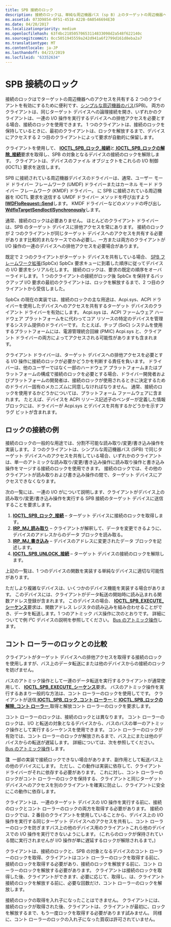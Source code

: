 ```yaml
---
title: SPB 接続のロック
description: 接続のロックは、単純な周辺機器バス (sp B) 上のターゲットの周辺機器へのアクセスを共有する 2 つのクライアントを有効にするために役立ちます。
ms.assetid: 073D9854-0F51-4518-A22B-0A0546694E30
ms.date: 04/20/2017
ms.localizationpriority: medium
ms.openlocfilehash: 63f4bc21850570653114833098d2a548f622140c
ms.sourcegitcommit: 0cc5051945559a242d941a6f2799d161d8eba2a7
ms.translationtype: MT
ms.contentlocale: ja-JP
ms.lasthandoff: 04/23/2019
ms.locfileid: "63352634"
---
```

# <a name="spb-connection-locks"></a>SPB 接続のロック


接続のロックはでターゲットの周辺機器へのアクセスを共有する 2 つのクライアントを有効にするために便利です、[シンプルな周辺機器のバス](https://msdn.microsoft.com/library/windows/hardware/hh450903)(SPB)。 両方のクライアントは、同じターゲット デバイスへの論理接続を開き、いずれかのクライアントは、一連の I/O 操作を実行するデバイスへの排他アクセスを必要とする場合、接続のロックを使用できます。 1 つのクライアントは、接続のロックを保持しているときに、最初のクライアントは、ロックを解放するまで、デバイスにアクセスする 2 つ目のクライアントによって要求が自動的に保留します。

クライアントを使用して、 [ **IOCTL\_SPB\_ロック\_接続**](https://msdn.microsoft.com/library/windows/hardware/jj819324)と[ **IOCTL\_SPB\_ロックの解除\_接続**](https://msdn.microsoft.com/library/windows/hardware/jj819325)要求を取得し、SPB の対象となるデバイスの接続のロックを解除します。 クライアントは、デバイスのファイル オブジェクトをこれらの I/O 制御 (IOCTL) 要求を送信します。

SPB に接続されている周辺機器デバイスのドライバーは、通常、ユーザー モード ドライバー フレームワーク (UMDF) ドライバーまたはカーネル モード ドライバー フレームワーク (KMDF) ドライバー。 に SPB に接続されている周辺機器を IOCTL 要求を送信する UMDF ドライバー メソッドを呼び出すよう[ **IWDFIoRequest::Send**](https://msdn.microsoft.com/library/windows/hardware/ff559149)します。 KMDF ドライバーなどのメソッドの呼び出し[ **WdfIoTargetSendIoctlSynchronously**](https://msdn.microsoft.com/library/windows/hardware/ff548660)します。

通常、接続のロックは必要ありません。 ほとんどのクライアント ドライバーは、SPB のターゲット デバイスに排他アクセスを常にあります。 接続のロックが 2 つのクライアントが同じターゲット デバイスへのアクセスを共有する必要があります比較的まれなケースでのみ必要し、一方または両方のクライアントが I/O 操作の一連のデバイスへの排他アクセスを必要場合があります。

既定で 2 つのクライアントがターゲット デバイスを共有している場合、 [SPB フレームワーク拡張](https://msdn.microsoft.com/library/windows/hardware/hh406203)(SpbCx) SpbCx 要求キューに到着した順序に従ってデバイスの I/O 要求をシリアル化します。 接続のロックは、要求の既定の順序をオーバーライドします。 1 つのクライアントの接続がロック後 SpbCx を保持するバックアップ I/O 要求の最初のクライアントは、ロックを解放するまで、2 つ目のクライアントから受信しました。

SpbCx の現在の実装では、接続のロックの主な用途は、Acpi.sys、ACPI ドライバーを使用したデバイスへのアクセスを共有するターゲット デバイスのクライアント ドライバーを有効にします。 Acpi.sys は、ACPI ファームウェア ハードウェア プラットフォームをに代わってコア リソースの特定のデバイスを管理するシステム提供のドライバーです。 たとえば、チップ (SoC) システムを使用するプラットフォームには、電源管理統合回線 (PMIC) Acpi.sys と、クライアント ドライバーの両方によってアクセスされる可能性がありますも含まれます。

クライアント ドライバーは、ターゲット デバイスへの排他アクセスを必要とする I/O 操作に接続のロックが必要かどうかを判断する責任を負います。 ドライバーは、他のユーザーではなく一部のハードウェア プラットフォームまたはプラットフォームの構成で接続のロックを必要とする場合、ドライバー開発者およびプラットフォームの開発者は、接続のロックが使用されるときに決定するためのドライバー固有のメカニズムに同意しなければなりません。 通常、接続のロックを使用するかどうかについては、プラットフォーム ファームウェアに含まれます。 たとえば、デバイスを ACPI リソース記述子のベンダーが定義した情報ブロックには、ドライバーが Acpi.sys とデバイスを共有するかどうかを示すフラグ ビットが含まれます。

## <a name="connection-lock-example"></a>ロックの接続の例


接続のロックの一般的な用途では、分割不可能な読み取り/変更/書き込み操作を実装します。 2 つのクライアントは、シンプルな周辺機器バス (SPB) で同じターゲット デバイスへのアクセスを共有している場合、いずれかのクライアントは、単一のアトミックな読み取り/変更/書き込み操作に読み取り操作と書き込み操作をマージする接続のロックを使用できます。 接続のロックでは、その他のクライアントが読み取りおよび書き込み操作の間で、ターゲット デバイスにアクセスできなくなります。

次の一覧には、一連の I/O がについて説明します、クライアントがデバイス上の読み取り/変更/書き込み操作を実行する SPB 接続のターゲット デバイスに送信することを要求します。

1.  [**IOCTL\_SPB\_ロック\_接続**](https://msdn.microsoft.com/library/windows/hardware/jj819324) – ターゲット デバイスに接続のロックを取得します。
2.  [**IRP\_MJ\_読み取り**](https://msdn.microsoft.com/library/windows/hardware/ff550794) – クライアントが解釈して、データを変更できるように、デバイスのアドレスからのデータ ブロックを読み取る。
3.  [**IRP\_MJ\_書き込み**](https://msdn.microsoft.com/library/windows/hardware/ff550819) – デバイスのアドレスに変更されたデータ ブロックを記述します。
4.  [**IOCTL\_SPB\_UNLOCK\_接続**](https://msdn.microsoft.com/library/windows/hardware/jj819325) – ターゲット デバイスの接続のロックを解除します。

上記の一覧は、1 つのデバイスの関数を実装する単純なデバイスに適切な可能性があります。

ただしより複雑なデバイスは、いくつかのデバイス機能を実装する場合があります。 このデバイスには、クライアントがデータ転送の開始時に読み込まれる関数アドレス登録が含まれます。 このデバイスの場合、 [ **IOCTL\_SPB\_EXECUTE\_シーケンス**](https://msdn.microsoft.com/library/windows/hardware/hh450857)要求は、関数アドレス レジスタの読み込みを組み合わせることができ、データを転送します。1 つのアトミック バス操作に次のとおりです。 詳細についてで例 I²C デバイスの説明を参照してください。 [Bus のアトミック操作](https://msdn.microsoft.com/library/windows/hardware/jj850339)します。

## <a name="comparison-with-controller-locks"></a>コント ローラーのロックとの比較


クライアントがターゲット デバイスへの排他アクセスを取得する接続のロックを使用しますが、バス上のデータ転送にまたは他のデバイスからの接続のロックを妨げません。

バスのアトミック操作として一連のデータ転送を実行するクライアントが通常使用して、 [ **IOCTL\_SPB\_EXECUTE\_シーケンス**](https://msdn.microsoft.com/library/windows/hardware/hh450857)要求。 バスのアトミック操作を実行するあまり一般的な方法は、コント ローラーのロックを使用してです。 クライアントが送信[ **IOCTL\_SPB\_ロック\_コント ローラー** ](https://msdn.microsoft.com/library/windows/hardware/hh450858)と[ **IOCTL\_SPB\_ロックの解除\_コント ローラー** ](https://msdn.microsoft.com/library/windows/hardware/hh450859)取得と解放コント ローラーのロックを要求します。

コント ローラーのロックは、接続のロックとは異なります。 コント ローラーのロックは、I/O と転送の対象となるデバイスから、バスのバスの単一のアトミック操作として実行するシーケンスを使用できます。 コント ローラーのロックが有効では、コント ローラーのロックが解放されるまで、バス上にまたは他のデバイスからの転送が遅延します。 詳細については、次を参照してください。 [Bus のアトミック操作](https://msdn.microsoft.com/library/windows/hardware/jj850339)します。

**注**  一部の実装で接続ロックできない場合があります、副作用として転送バス上の他のデバイスにします。 ただし、この動作は実装に依存して、クライアント ドライバーがそれに依存する必要があります。 これに対し、コント ローラーのロックがコント ローラーのロックを保持する、クライアントと同じターゲット デバイスへのアクセスを別のクライアントを確実に防止し、クライアントに安全にこの動作に依存します。

 

クライアントは、一連のターゲット デバイスの I/O 操作を実行する前に、接続のロックとコント ローラーのロックの両方を取得する必要があります。 接続のロックでは、2 番目のクライアントを使用していることから、デバイス上の I/O 操作を実行する同じターゲット デバイスへのアクセスを共有し、コント ローラーのロックを防ぎますバス上の他のデバイス用のクライアントこれら他のデバイスでの I/O 操作を実行できないようにします。 (これらのロックが保持されている間に実行されませんが I/O 操作が単に遅延するロックが解除されるまで。)

クライアントは、接続のロックと、SPB の対象となるデバイスのコント ローラーのロックを取得、クライアントはコント ローラーのロックを取得する前に、接続のロックを取得する必要があり、接続のロックを解放する前に、コント ローラーのロックを解放する必要があります。 クライアントは接続のロックを取得した後、クライアントができます、必要に応じて、取得し、は、クライアント接続のロックを解放する前に、必要な回数だけ、コント ローラーのロックを解放します。

接続のロックの取得を入れ子になったことはできません。 クライアントには、接続のロックが取得された後、クライアントは、クライアントが最初に、ロックを解放するまで、もう一度ロックを取得する必要があります試みません。 同様に、コント ローラーのロックの入れ子になった買収は許可されていません。

 

 




